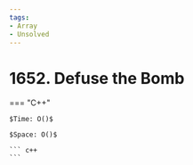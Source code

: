 ```yaml
---
tags:
- Array
- Unsolved
---
```



# 1652. Defuse the Bomb

=== "C++"

    $Time: O()$

    $Space: O()$

    ``` c++
    ```